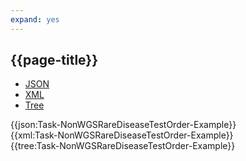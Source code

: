 ```yaml
---
expand: yes
---
```


## {{page-title}}

<div class="nhsd-!t-margin-bottom-6">
  <ul class="nav nav-tabs" role="tablist">
        <li role="presentation" class="active">
            <a href="#JSON-T-NWRDTO-E" role="tab" data-toggle="tab">JSON</a>
        </li>
         <li role="presentation">
            <a href="#XML-T-NWRDTO-E" role="tab" data-toggle="tab">XML</a>
        </li>
        <li role="presentation">
            <a href="#Tree-T-NWRDTO-E" role="tab" data-toggle="tab">Tree</a>
        </li>
  </ul>
    
  <div class="tab-content snippet">
    <div id="JSON-T-NWRDTO-E" role="tabpanel" class="tab-pane active">
{{json:Task-NonWGSRareDiseaseTestOrder-Example}}
    </div>
    <div id="XML-T-NWRDTO-E" role="tabpanel" class="tab-pane">
{{xml:Task-NonWGSRareDiseaseTestOrder-Example}}
    </div>
    <div id="Tree-T-NWRDTO-E" role="tabpanel" class="tab-pane">
{{tree:Task-NonWGSRareDiseaseTestOrder-Example}}
    </div>
  </div>
</div>